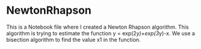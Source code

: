 # NewtonRhapson

This is a Notebook file where I created a Newton Rhapson algorithm. This algorithm is trying to estimate the function y = exp(2*y)+exp(3*y)-x. We use a bisection algorithm to find the value x1 in the function. 
